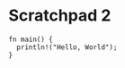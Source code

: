 # Scratchpad 2

```rust, editable
fn main() {
  println!("Hello, World");
}
```

<script>

const s = {
  current: 0,
 lines: [
 `fn main() {`,
 `  println!("Hello, World");`,
 `}`,
]
  }

const updateText = () => {
  const output = []
  for (let i = 0; i <= s.current; i ++ ) {
    output.push(s.lines[i])
  }

  // the ,1 moves the cursor to the end 
  // so that text isn't selected. 
  s.editor.setValue(output.join("\n"), 1); 
  s.current += 1;
}

const init = () => {
  const areas = document.getElementsByClassName('ace_editor')
  areas[0].id = "theEditor"
  s.editor = ace.edit("theEditor")
  const changeButton = document.createElement('button')
  changeButton.innerHTML = "Click"
  window['scratchpad-2'].appendChild(changeButton)
  changeButton.addEventListener("click", updateText)
  s.editor.setHighlightActiveLine(true);
}

document.addEventListener("DOMContentLoaded", init)
</script>
